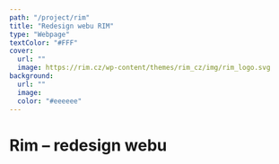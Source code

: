 ```yaml
---
path: "/project/rim"
title: "Redesign webu RIM"
type: "Webpage"
textColor: "#FFF"
cover:
  url: ""
  image: https://rim.cz/wp-content/themes/rim_cz/img/rim_logo.svg
background:
  url: ""
  image:
  color: "#eeeeee"
---
```


# Rim – redesign webu
